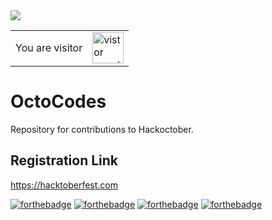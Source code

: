 <img src = 'https://capsule-render.vercel.app/api?type=wave&color=000000&height=150&section=footer&text=Hacktoberfest%20-%202022&fontSize=60&animation=blinking&fontColor=00FF00' />
<table>
  <tr>
    <td>You are visitor</td>
    <td><img src="https://profile-counter.glitch.me/Sandeep-BlackHat/count.svg" alt="vistor count" height="50" /></td>
  </tr>
</table>

# OctoCodes
Repository for contributions to Hackoctober.

## Registration Link
https://hacktoberfest.com

[![forthebadge](https://forthebadge.com/images/badges/built-with-love.svg)](https://forthebadge.com) 
[![forthebadge](https://forthebadge.com/images/badges/ctrl-c-ctrl-v.svg)](https://forthebadge.com) 
[![forthebadge](https://forthebadge.com/images/badges/its-not-a-lie-if-you-believe-it.svg)](https://forthebadge.com) 
[![forthebadge](https://forthebadge.com/images/badges/open-source.svg)](https://forthebadge.com)
